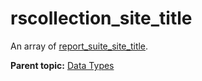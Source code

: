 # rscollection\_site\_title

An array of [report\_suite\_site\_title](r_report_suite_site_title.md#).

**Parent topic:** [Data Types](../data_types/c_datatypes.md)

